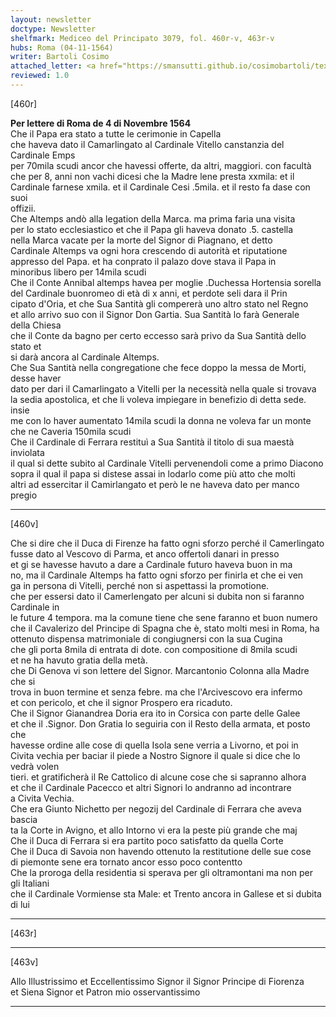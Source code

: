 ```yaml
---
layout: newsletter
doctype: Newsletter
shelfmark: Mediceo del Principato 3079, fol. 460r-v, 463r-v
hubs: Roma (04-11-1564)
writer: Bartoli Cosimo
attached_letter: <a href="https://smansutti.github.io/cosimobartoli/texts/Carteggio_Universale_033,2977_026/">Carteggio_Universale_033,2977_026</a>
reviewed: 1.0
---
```


[460r]  
  
  
<strong>Per lettere di Roma de 4 di Novembre 1564</strong>  
Che il Papa era stato a tutte le cerimonie in Capella  
che haveva dato il Camarlingato al Cardinale Vitello canstanzia del Cardinale Emps  
per 70mila scudi ancor che havessi offerte, da altri, maggiori. con facultà  
che per 8, anni non vachi dicesi che la Madre lene presta xxmila: et il  
Cardinale farnese xmila. et il Cardinale Cesi .5mila. et il resto fa dase con suoi  
offizii.  
Che Altemps andò alla legation della Marca. ma prima faria una visita  
per lo stato ecclesiastico et che il Papa gli haveva donato .5. castella  
nella Marca vacate per la morte del Signor di Piagnano, et detto  
Cardinale Altemps va ogni hora crescendo di autorità et riputatione  
appresso del Papa. et ha conprato il palazo dove stava il Papa in  
minoribus libero per 14mila scudi  
Che il Conte Annibal altemps havea per moglie .Duchessa Hortensia sorella  
del Cardinale buonromeo di età di x anni, et perdote seli dara il Prin  
cipato d'Oria, et che Sua Santità gli compererà uno altro stato nel Regno  
et allo arrivo suo con il Signor Don Gartia. Sua Santità lo farà Generale  
della Chiesa  
che il Conte da bagno per certo eccesso sarà privo da Sua Santità dello stato et  
si darà ancora al Cardinale Altemps.  
Che Sua Santità nella congregatione che fece doppo la messa de Morti, desse haver  
dato per dari il Camarlingato a Vitelli per la necessità nella quale si trovava  
la sedia apostolica, et che li voleva impiegare in benefizio di detta sede. insie  
me con lo haver aumentato 14mila scudi la donna ne voleva far un monte  
che ne Caveria 150mila scudi  
Che il Cardinale di Ferrara restituì a Sua Santità il titolo di sua maestà inviolata  
il qual si dette subito al Cardinale Vitelli pervenendoli come a primo Diacono  
sopra il qual il papa si distese assai in lodarlo come più atto che molti  
altri ad essercitar il Camirlangato et però le ne haveva dato per manco pregio  
  
---  

[460v]  
  
  
Che si dire che il Duca di Firenze ha fatto ogni sforzo perché il Camerlingato  
fusse dato al Vescovo di Parma, et anco offertoli danari in presso  
et gi se havesse havuto a dare a Cardinale futuro haveva buon in ma  
no, ma il Cardinale Altemps ha fatto ogni sforzo per finirla et che ei ven  
ga in persona di Vitelli, perché non si aspettassi la promotione.  
che per essersi dato il Camerlengato per alcuni si dubita non si faranno Cardinale in  
le future 4 tempora. ma la comune tiene che sene faranno et buon numero  
che il Cavalerizo del Principe di Spagna che è, stato molti mesi in Roma, ha  
ottenuto dispensa matrimoniale di congiugnersi con Ia sua Cugina  
che gli porta 8mila di entrata di dote. con compositione di 8mila scudi  
et ne ha havuto gratia della metà.  
che Di Genova vi son lettere del Signor. Marcantonio Colonna alla Madre che si  
trova in buon termine et senza febre. ma che l'Arcivescovo era infermo  
et con pericolo, et che il signor Prospero era ricaduto.  
Che il Signor Gianandrea Doria era ito in Corsica con parte delle Galee  
et che il .Signor. Don Gratia lo seguiria con il Resto della armata, et posto che  
havesse ordine alle cose di quella Isola sene verria a Livorno, et poi in  
Civita vechia per baciar il piede a Nostro Signore il quale si dice che lo vedrà volen  
tieri. et gratificherà il Re Cattolico di alcune cose che si sapranno alhora  
et che il Cardinale Pacecco et altri Signori lo andranno ad incontrare  
a Civita Vechia.  
Che era Giunto Nichetto per negozij del Cardinale di Ferrara che aveva bascia  
ta la Corte in Avigno, et allo Intorno vi era la peste più grande che maj  
Che il Duca di Ferrara si era partito poco satisfatto da quella Corte  
Che il Duca di Savoia non havendo ottenuto la restitutione delle sue cose  
di piemonte sene era tornato ancor esso poco contentto  
Che la proroga della residentia si sperava per gli oltramontani ma non per  
gli Italiani  
che il Cardinale Vormiense sta Male: et Trento ancora in Gallese et si dubita di lui  
  
---  

[463r]  
  
  
  
---  

[463v]  
  
  
Allo Illustrissimo et Eccellentissimo Signor il Signor Principe di Fiorenza  
et Siena Signor et Patron mio osservantissimo  
  
---  

